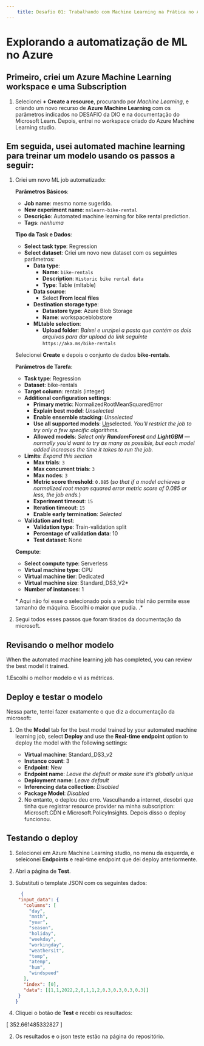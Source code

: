 ```yaml
---
    title: Desafio 01: Trabalhando com Machine Learning na Prática no AZURE ML
---
```


# Explorando a automatização de ML no Azure

## Primeiro, criei um Azure Machine Learning workspace e uma Subscription 

1. Selecionei **+ Create a resource**, procurando por *Machine Learning*, e criando um novo recurso de **Azure Machine Learning** com os parâmetros indicados no DESAFIO da DIO e na documentação do Microsoft Learn. Depois, entrei no workspace criado do Azure Machine Learning studio.

## Em seguida, usei automated machine learning para treinar um modelo usando os passos a seguir:

1. Criei um novo ML job automatizado:

    **Parâmetros Básicos**:

    - **Job name**: mesmo nome sugerido.
    - **New experiment name**: `mslearn-bike-rental`
    - **Descrição**: Automated machine learning for bike rental prediction.
    - **Tags**: *nenhuma*

   **Tipo da Task e Dados**:

    - **Select task type**: Regression
    - **Select dataset**: Criei um novo new dataset com os seguintes parâmetros:
        - **Data type**:
            - **Name**: `bike-rentals`
            - **Description**: `Historic bike rental data`
            - **Type**: Table (mltable)
        - **Data source**:
            - Select **From local files**
        - **Destination storage type**:
            - **Datastore type**: Azure Blob Storage
            - **Name**: workspaceblobstore
        - **MLtable selection**:
            - **Upload folder**: *Baixei e unzipei a pasta que contém os dois arquivos para dar upload do link seguinte* `https://aka.ms/bike-rentals`

     Selecionei **Create** e depois o conjunto de dados **bike-rentals**.

    **Parâmetros de Tarefa**:

    - **Task type**: Regression
    - **Dataset**: bike-rentals
    - **Target column**: rentals (integer)
    - **Additional configuration settings**:
        - **Primary metric**: NormalizedRootMeanSquaredError
        - **Explain best model**: *Unselected*
        - **Enable ensemble stacking**: *Unselected*
        - **Use all supported models**: <u>Un</u>selected. *You'll restrict the job to try only a few specific algorithms.*
        - **Allowed models**: *Select only **RandomForest** and **LightGBM** — normally you'd want to try as many as possible, but each model added increases the time it takes to run the job.*
    - **Limits**: *Expand this section*
        - **Max trials**: `3`
        - **Max concurrent trials**: `3`
        - **Max nodes**: `3`
        - **Metric score threshold**: `0.085` (*so that if a model achieves a normalized root mean squared error metric score of 0.085 or less, the job ends.*)
        - **Experiment timeout**: `15`
        - **Iteration timeout**: `15`
        - **Enable early termination**: *Selected*
    - **Validation and test**:
        - **Validation type**: Train-validation split
        - **Percentage of validation data**: 10
        - **Test dataset**: None

    **Compute**:

    - **Select compute type**: Serverless
    - **Virtual machine type**: CPU
    - **Virtual machine tier**: Dedicated
    - **Virtual machine size**: Standard_DS3_V2\*
    - **Number of instances**: 1

    \* Aqui não foi esse o selecionado pois a versão trial não permite esse tamanho de máquina. Escolhi o maior que pudia. .*

1. Segui todos esses passos que foram tirados da documentação da microsoft.

## Revisando o melhor modelo

When the automated machine learning job has completed, you can review the best model it trained.

1.Escolhi o melhor modelo e vi as métricas.

## Deploy e testar o modelo

Nessa parte, tentei fazer exatamente o que diz a documentação da microsoft:
1. On the **Model** tab for the best model trained by your automated machine learning job, select **Deploy** and use the **Real-time endpoint** option to deploy the model with the following settings:
    - **Virtual machine**: Standard_DS3_v2
    - **Instance count**: 3
    - **Endpoint**: New
    - **Endpoint name**: *Leave the default or make sure it's globally unique*
    - **Deployment name**: *Leave default*
    - **Inferencing data collection**: *Disabled*
    - **Package Model**: *Disabled*

   2. No entanto, o deplou deu erro. Vasculhando a internet, desobri que tinha que registrar resource provider na minha subscription: Microsoft.CDN e Microsoft.PolicyInsights. Depois disso o deploy funcionou.

## Testando o deploy

1. Selecionei em Azure Machine Learning studio, no menu da esquerda, e seleiconei **Endpoints** e real-time endpoint que dei deploy anteriormente.

1. Abri a página de **Test**.

1. Substituti o template JSON com os seguintes dados:

    ```json
      {
     "input_data": {
       "columns": [
         "day",
         "mnth",
         "year",
         "season",
         "holiday",
         "weekday",
         "workingday",
         "weathersit",
         "temp",
         "atemp",
         "hum",
         "windspeed"
       ],
       "index": [0],
       "data": [[1,1,2022,2,0,1,1,2,0.3,0.3,0.3,0.3]]
     }
    }

    ```

1. Cliquei o botão de **Test** e recebi os resultados:

[
  352.661485332827
]

2. Os resultados e o json teste estão na página do repositório.

